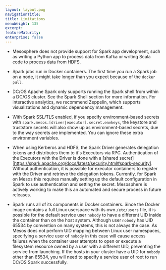 ```yaml
---
layout: layout.pug
navigationTitle: 
title: Limitations
menuWeight: 135
excerpt:
featureMaturity:
enterprise: false
---
```


<!-- This source repo for this topic is https://github.com/mesosphere/spark-build -->


*   Mesosphere does not provide support for Spark app development, such as writing a Python app to process data from Kafka or writing Scala code to process data from HDFS.

*   Spark jobs run in Docker containers. The first time you run a Spark job on a node, it might take longer than you expect because of the `docker pull`.

*   DC/OS Apache Spark only supports running the Spark shell from within a DC/OS cluster. See the Spark Shell section for more information. For interactive analytics, we recommend Zeppelin, which supports visualizations and dynamic dependency management.

*   With Spark SSL/TLS enabled,
    if you specify environment-based secrets with `spark.mesos.[driver|executor].secret.envkeys`,
    the keystore and truststore secrets will also show up as environment-based secrets,
    due to the way secrets are implemented. You can ignore these extra environment variables.
    
*   When using Kerberos and HDFS, the Spark Driver generates delegation tokens and distributes them to it's Executors via RPC.  Authentication of the Executors with the Driver is done with a [shared secret][https://spark.apache.org/docs/latest/security.html#spark-security]. Without authentication, it is possible for executor containers to register with the Driver and retrieve the delegation tokens. Currently, for Spark on Mesos this requires manually setting up the default configuration in Spark to use authentication and setting the secret. Mesosphere is actively working to make this an automated and secure process in future releases. 

*   Spark runs all of its components in Docker containers. Since the Docker image contains a full Linux userspace with its own `/etc/users` file, it is possible for the default service user `nobody` to have a different UID inside the container than on the host system. Although user `nobody` has UID 65534 by convention on many systems, this is not always the case. As Mesos does not perform UID mapping between Linux user namespaces, specifying a service user of `nobody` in this case will cause access failures when the container user attempts to open or execute a filesystem resource owned by a user with a different UID, preventing the service from launching. If the hosts in your cluster have a UID for `nobody` other than 65534, you will need to specify a service user of root to run DC/OS Spark successfully.
